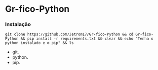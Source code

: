 # Gr-fico-Python

### Instalação

```
git clone https://github.com/Jetrom17/Gr-fico-Python && cd Gr-fico-Python && pip install -r requirements.txt && clear && echo "Tenha o python instalado e o pip" && ls
```

- git.
- python.
- pip.
